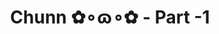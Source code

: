 ---
layout: album
resource: instagram
title: "Chunn ✿∘ɷ∘✿ - Part -1"
description: "Instagram album of Chunn ✿∘ɷ∘✿, part -1.</br> Username: ngocxx.12"
active: gallery
album-title: "Chunn ✿∘ɷ∘✿"
images:
  - image_path: ngocxx.12/-1/20230607_095236_351669017_1003722883955327_5763973491815017961_n.jpg
  - image_path: ngocxx.12/-1/20230607_095236_351828052_732664765526240_6981526512165109677_n.jpg
  - image_path: ngocxx.12/-1/20230607_095236_352300463_165850002949171_5065085297833811049_n.jpg
  - image_path: ngocxx.12/-1/20230607_095236_352323472_277482048183950_3932825758982134670_n.jpg
  - image_path: ngocxx.12/-1/20230828_164335_370473113_18305973955128170_5047054176723592386_n.jpg
  - image_path: ngocxx.12/-1/20230828_164335_370510136_18305973946128170_3309920323599596034_n.jpg
  - image_path: ngocxx.12/-1/20230828_164335_370577757_18305973967128170_396190341224585953_n.jpg
  - image_path: ngocxx.12/-1/20240302_184649_430428283_1108330940175345_9150999585432136371_n.jpg
  - image_path: ngocxx.12/-1/20240302_184649_430877755_370259552487704_7644515251513455240_n.jpg
  - image_path: ngocxx.12/-1/20240302_184649_430896769_1486254912329931_928561321404524810_n.jpg
  - image_path: ngocxx.12/-1/20240302_184649_430896771_860674859193934_8031971809372682912_n.jpg
  - image_path: ngocxx.12/-1/20240302_184649_430901060_430335326189553_2286673838562397055_n.jpg
  - image_path: ngocxx.12/-1/20240302_184649_430952567_967624591452860_1330449193245133871_n.jpg
  - image_path: ngocxx.12/-1/20240302_184649_430957138_714669427517536_3227203026260737209_n.jpg
  - image_path: ngocxx.12/-1/20240302_184649_431218885_3520371491607121_8179991250327909934_n.jpg
  - image_path: ngocxx.12/-1/20240306_180555_431857299_1761063854392088_6920803652839374729_n.jpg
  - image_path: ngocxx.12/-1/20240306_180555_431884904_900160185175722_6345218674326160800_n.jpg
  - image_path: ngocxx.12/-1/20240306_180555_431912460_752511473501795_8064530544424686948_n.jpg
  - image_path: ngocxx.12/-1/20240522_200617_443719360_837705284899938_5242060611306008559_n.jpg
  - image_path: ngocxx.12/-1/20240522_200617_443749047_923782709435222_7625270340319927284_n.jpg
  - image_path: ngocxx.12/-1/20240522_200617_445361141_957365772796462_2380708049492258075_n.jpg
  - image_path: ngocxx.12/-1/20240522_200617_445800132_1813058645828195_4670264050838448320_n.jpg
  - image_path: ngocxx.12/-1/20240522_200617_445828027_778541387750534_591026382584994474_n.jpg
  - image_path: ngocxx.12/-1/20240522_200617_445895179_1149255236424471_4666342554668991023_n.jpg
  - image_path: ngocxx.12/-1/20240730_230833_453347189_454020790943568_5836611816953141575_n.jpg
  - image_path: ngocxx.12/-1/20240730_230833_453428778_1525179398433216_6460613970023368249_n.jpg
  - image_path: ngocxx.12/-1/20240730_230833_453495388_477938604876212_8776522907655854396_n.jpg
  - image_path: ngocxx.12/-1/20240730_230833_453644413_3681450838832602_3263432646831277749_n.jpg
  - image_path: ngocxx.12/-1/20240804_214333_454088983_741848687984326_3578833104892467727_n.jpg
  - image_path: ngocxx.12/-1/20240804_214333_454090194_1014254517045782_3665906527744569138_n.jpg
  - image_path: ngocxx.12/-1/20240804_214333_454091693_837701668425253_1914986358919109919_n.jpg
  - image_path: ngocxx.12/-1/20240804_214333_454275457_543721184649972_5514421219010979203_n.jpg
---